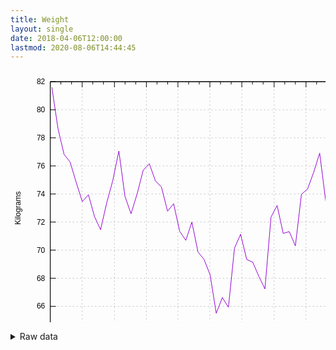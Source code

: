 ```yaml
---
title: Weight
layout: single
date: 2018-04-06T12:00:00
lastmod: 2020-08-06T14:44:45
---
```


<svg width="600" height="480" xmlns="http://www.w3.org/2000/svg"><path fill="none" d="M0 0h600v480H0z"/><path stroke="gray" stroke-dasharray="2,4" class="gridline" d="M63.6 422.4H575" fill="none" color="gray" stroke-width=".5"/><g fill="none" color="#000" stroke="currentColor"><path stroke="#000" d="M63.6 422.4h9m502.4 0h-9"/><text transform="translate(55.3 426.3)" stroke="none" fill="#000" font-family="sans-serif" font-size="12" text-anchor="end"><tspan>64</tspan></text></g><path stroke="gray" stroke-dasharray="2,4" class="gridline" d="M63.6 377.5H575" fill="none" color="gray" stroke-width=".5"/><g fill="none" color="#000" stroke="currentColor"><path stroke="#000" d="M63.6 377.5h9m502.4 0h-9"/><text transform="translate(55.3 381.4)" stroke="none" fill="#000" font-family="sans-serif" font-size="12" text-anchor="end"><tspan>66</tspan></text></g><path stroke="gray" stroke-dasharray="2,4" class="gridline" d="M63.6 332.6H575" fill="none" color="gray" stroke-width=".5"/><g fill="none" color="#000" stroke="currentColor"><path stroke="#000" d="M63.6 332.6h9m502.4 0h-9"/><text transform="translate(55.3 336.5)" stroke="none" fill="#000" font-family="sans-serif" font-size="12" text-anchor="end"><tspan>68</tspan></text></g><path stroke="gray" stroke-dasharray="2,4" class="gridline" d="M63.6 287.6H575" fill="none" color="gray" stroke-width=".5"/><g fill="none" color="#000" stroke="currentColor"><path stroke="#000" d="M63.6 287.6h9m502.4 0h-9"/><text transform="translate(55.3 291.5)" stroke="none" fill="#000" font-family="sans-serif" font-size="12" text-anchor="end"><tspan>70</tspan></text></g><path stroke="gray" stroke-dasharray="2,4" class="gridline" d="M63.6 242.7H575" fill="none" color="gray" stroke-width=".5"/><g fill="none" color="#000" stroke="currentColor"><path stroke="#000" d="M63.6 242.7h9m502.4 0h-9"/><text transform="translate(55.3 246.6)" stroke="none" fill="#000" font-family="sans-serif" font-size="12" text-anchor="end"><tspan>72</tspan></text></g><path stroke="gray" stroke-dasharray="2,4" class="gridline" d="M63.6 197.8H575" fill="none" color="gray" stroke-width=".5"/><g fill="none" color="#000" stroke="currentColor"><path stroke="#000" d="M63.6 197.8h9m502.4 0h-9"/><text transform="translate(55.3 201.7)" stroke="none" fill="#000" font-family="sans-serif" font-size="12" text-anchor="end"><tspan>74</tspan></text></g><path stroke="gray" stroke-dasharray="2,4" class="gridline" d="M63.6 152.9H575" fill="none" color="gray" stroke-width=".5"/><g fill="none" color="#000" stroke="currentColor"><path stroke="#000" d="M63.6 152.9h9m502.4 0h-9"/><text transform="translate(55.3 156.8)" stroke="none" fill="#000" font-family="sans-serif" font-size="12" text-anchor="end"><tspan>76</tspan></text></g><path stroke="gray" stroke-dasharray="2,4" class="gridline" d="M63.6 107.9H575" fill="none" color="gray" stroke-width=".5"/><g fill="none" color="#000" stroke="currentColor"><path stroke="#000" d="M63.6 107.9h9m502.4 0h-9"/><text transform="translate(55.3 111.8)" stroke="none" fill="#000" font-family="sans-serif" font-size="12" text-anchor="end"><tspan>78</tspan></text></g><path stroke="gray" stroke-dasharray="2,4" class="gridline" d="M63.6 63H575" fill="none" color="gray" stroke-width=".5"/><g fill="none" color="#000" stroke="currentColor"><path stroke="#000" d="M63.6 63h9M575 63h-9"/><text transform="translate(55.3 66.9)" stroke="none" fill="#000" font-family="sans-serif" font-size="12" text-anchor="end"><tspan>80</tspan></text></g><path stroke="gray" stroke-dasharray="2,4" class="gridline" d="M63.6 18.1H575" fill="none" color="gray" stroke-width=".5"/><g fill="none" color="#000" stroke="currentColor"><path stroke="#000" d="M63.6 18.1h9m502.4 0h-9"/><text transform="translate(55.3 22)" stroke="none" fill="#000" font-family="sans-serif" font-size="12" text-anchor="end"><tspan>82</tspan></text></g><path stroke="gray" stroke-dasharray="2,4" class="gridline" d="M63.6 422.4V18.1" fill="none" color="gray" stroke-width=".5"/><g fill="none" color="#000" stroke="currentColor"><path stroke="#000" d="M63.6 422.4v-9m0-395.3v9"/><text transform="translate(63.6 444.3)" stroke="none" fill="#000" font-family="sans-serif" font-size="12" text-anchor="middle"><tspan>04 18</tspan></text></g><path stroke="#000" d="M80.6 422.4v-4.5m0-399.8v4.5m17.1 399.8v-4.5m0-399.8v4.5" fill="none" color="#000"/><path stroke="gray" stroke-dasharray="2,4" class="gridline" d="M114.7 422.4V18.1" fill="none" color="gray" stroke-width=".5"/><g fill="none" color="#000" stroke="currentColor"><path stroke="#000" d="M114.7 422.4v-9m0-395.3v9"/><text transform="translate(114.7 444.3)" stroke="none" fill="#000" font-family="sans-serif" font-size="12" text-anchor="middle"><tspan>07 18</tspan></text></g><path stroke="#000" d="M131.7 422.4v-4.5m0-399.8v4.5m17 399.8v-4.5m0-399.8v4.5" fill="none" color="#000"/><path stroke="gray" stroke-dasharray="2,4" class="gridline" d="M166.3 422.4V18.1" fill="none" color="gray" stroke-width=".5"/><g fill="none" color="#000" stroke="currentColor"><path stroke="#000" d="M166.3 422.4v-9m0-395.3v9"/><text transform="translate(166.3 444.3)" stroke="none" fill="#000" font-family="sans-serif" font-size="12" text-anchor="middle"><tspan>10 18</tspan></text></g><path stroke="#000" d="M183.3 422.4v-4.5m0-399.8v4.5m17.1 399.8v-4.5m0-399.8v4.5" fill="none" color="#000"/><path stroke="gray" stroke-dasharray="2,4" class="gridline" d="M217.4 422.4V18.1" fill="none" color="gray" stroke-width=".5"/><g fill="none" color="#000" stroke="currentColor"><path stroke="#000" d="M217.4 422.4v-9m0-395.3v9"/><text transform="translate(217.4 444.3)" stroke="none" fill="#000" font-family="sans-serif" font-size="12" text-anchor="middle"><tspan>01 19</tspan></text></g><path stroke="#000" d="M234.4 422.4v-4.5m0-399.8v4.5m17.1 399.8v-4.5m0-399.8v4.5" fill="none" color="#000"/><path stroke="gray" stroke-dasharray="2,4" class="gridline" d="M267.9 422.4V18.1" fill="none" color="gray" stroke-width=".5"/><g fill="none" color="#000" stroke="currentColor"><path stroke="#000" d="M267.9 422.4v-9m0-395.3v9"/><text transform="translate(267.9 444.3)" stroke="none" fill="#000" font-family="sans-serif" font-size="12" text-anchor="middle"><tspan>04 19</tspan></text></g><path stroke="#000" d="M285 422.4v-4.5m0-399.8v4.5m17 399.8v-4.5m0-399.8v4.5" fill="none" color="#000"/><path stroke="gray" stroke-dasharray="2,4" class="gridline" d="M319 422.4V18.1" fill="none" color="gray" stroke-width=".5"/><g fill="none" color="#000" stroke="currentColor"><path stroke="#000" d="M319 422.4v-9m0-395.3v9"/><text transform="translate(319 444.3)" stroke="none" fill="#000" font-family="sans-serif" font-size="12" text-anchor="middle"><tspan>07 19</tspan></text></g><path stroke="#000" d="M336 422.4v-4.5m0-399.8v4.5m17.1 399.8v-4.5m0-399.8v4.5" fill="none" color="#000"/><path stroke="gray" stroke-dasharray="2,4" class="gridline" d="M370.1 422.4V18.1" fill="none" color="gray" stroke-width=".5"/><g fill="none" color="#000" stroke="currentColor"><path stroke="#000" d="M370.1 422.4v-9m0-395.3v9"/><text transform="translate(370.1 444.3)" stroke="none" fill="#000" font-family="sans-serif" font-size="12" text-anchor="middle"><tspan>10 19</tspan></text></g><path stroke="#000" d="M387.1 422.4v-4.5m0-399.8v4.5m17.1 399.8v-4.5m0-399.8v4.5" fill="none" color="#000"/><path stroke="gray" stroke-dasharray="2,4" class="gridline" d="M421.8 422.4V18.1" fill="none" color="gray" stroke-width=".5"/><g fill="none" color="#000" stroke="currentColor"><path stroke="#000" d="M421.8 422.4v-9m0-395.3v9"/><text transform="translate(421.8 444.3)" stroke="none" fill="#000" font-family="sans-serif" font-size="12" text-anchor="middle"><tspan>01 20</tspan></text></g><path stroke="#000" d="M438.8 422.4v-4.5m0-399.8v4.5m17 399.8v-4.5m0-399.8v4.5" fill="none" color="#000"/><path stroke="gray" stroke-dasharray="2,4" class="gridline" d="M472.8 422.4V18.1" fill="none" color="gray" stroke-width=".5"/><g fill="none" color="#000" stroke="currentColor"><path stroke="#000" d="M472.8 422.4v-9m0-395.3v9"/><text transform="translate(472.8 444.3)" stroke="none" fill="#000" font-family="sans-serif" font-size="12" text-anchor="middle"><tspan>04 20</tspan></text></g><path stroke="#000" d="M489.8 422.4v-4.5m0-399.8v4.5m17.1 399.8v-4.5m0-399.8v4.5" fill="none" color="#000"/><path stroke="gray" stroke-dasharray="2,4" class="gridline" d="M523.4 422.4V18.1" fill="none" color="gray" stroke-width=".5"/><g fill="none" color="#000" stroke="currentColor"><path stroke="#000" d="M523.4 422.4v-9m0-395.3v9"/><text transform="translate(523.4 444.3)" stroke="none" fill="#000" font-family="sans-serif" font-size="12" text-anchor="middle"><tspan>07 20</tspan></text></g><path stroke="#000" d="M540.4 422.4v-4.5m0-399.8v4.5m17 399.8v-4.5m0-399.8v4.5" fill="none" color="#000"/><path stroke="gray" stroke-dasharray="2,4" class="gridline" d="M575 422.4V18.1" fill="none" color="gray" stroke-width=".5"/><g fill="none" color="#000" stroke="currentColor"><path stroke="#000" d="M575 422.4v-9m0-395.3v9"/><text transform="translate(575 444.3)" stroke="none" fill="#000" font-family="sans-serif" font-size="12" text-anchor="middle"><tspan>10 20</tspan></text></g><path stroke="#000" d="M63.6 18.1v404.3H575V18.1H63.6z" fill="none" color="#000"/><text transform="rotate(-90 118.3 102)" font-family="sans-serif" font-size="12" text-anchor="middle" color="#000"><tspan>Kilograms</tspan></text><text transform="translate(319.3 471.3)" font-family="sans-serif" font-size="12" text-anchor="middle" color="#000"><tspan>Date</tspan></text><path stroke="#9400D3" d="M66.2 27.1L76 93.3l9.7 41.1 9.7 12.3 9.8 32.8 9.7 30.5 9.8-11 9.7 34.9 9.7 21 9.8-42.7 9.7-35.7 9.8-47.5 9.7 72.3 9.7 28.1 9.8-31.7 9.7-38 9.8-10.4 9.7 27.4 9.7 9.9 9.8 38.8 9.7-12.1 9.7 44.2 9.8 14.5 9.7-29.3 9.8 47.8 9.7 12 9.7 24.7 9.8 61.5 9.7-25.2 9.8 15.5 9.7-94.6 9.7-22.2 9.8 40.2 9.7 4.6 9.7 22.4 9.8 20.3 9.7-114.9 9.8-18.6 9.7 44.6 9.7-2.8 9.8 22.8 9.7-82.5 9.8-8.5 9.7-26.5 9.7-30.9 9.8 78 9.7 15.2 9.7 38.1 9.8 23.3 9.7 23.1" fill="none" color="#000"/><path stroke="#000" d="M63.6 18.1v404.3H575V18.1H63.6z" fill="none" color="#000"/></svg>

<details><summary>Raw data</summary>
<pre>
2018-04-06,81.6
2018-04-07,80.5
2018-04-08,80.4
2018-04-09,80.5
2018-04-10,80.0
2018-04-11,78.7
2018-04-12,78.9
2018-04-13,79.5
2018-04-14,79.1
2018-04-15,79.5
2018-04-16,79.6
2018-04-17,79.1
2018-04-18,78.4
2018-04-19,79.9
2018-04-20,79.0
2018-04-21,78.4
2018-04-22,79.3
2018-04-23,79.3
2018-04-24,77.9
2018-04-25,78.7
2018-04-26,78.6
2018-04-27,78.4
2018-04-28,78.4
2018-04-29,78.3
2018-04-30,77.8
2018-05-01,77.3
2018-05-02,77.5
2018-05-03,77.6
2018-05-04,77.7
2018-05-05,76.7
2018-05-06,77.3
2018-05-07,77.4
2018-05-08,77.1
2018-05-09,76.5
2018-05-10,77.0
2018-05-11,76.8
2018-05-12,77.1
2018-05-13,76.8
2018-05-14,76.9
2018-05-15,76.3
2018-05-16,76.4
2018-05-17,76.3
2018-05-18,76.4
2018-05-19,75.8
2018-05-20,75.5
2018-05-21,76.5
2018-05-22,77.0
2018-05-23,76.0
2018-05-24,75.4
2018-05-25,75.3
2018-05-26,75.5
2018-05-27,75.8
2018-05-28,76.1
2018-05-29,76.6
2018-05-30,75.3
2018-05-31,75.3
2018-06-01,75.7
2018-06-02,75.5
2018-06-03,76.1
2018-06-04,76.3
2018-06-05,75.9
2018-06-06,75.8
2018-06-07,76.3
2018-06-08,75.6
2018-06-09,75.1
2018-06-10,75.4
2018-06-11,75.2
2018-06-12,75.2
2018-06-13,75.7
2018-06-14,74.8
2018-06-15,74.9
2018-06-16,74.7
2018-06-17,74.8
2018-06-18,74.5
2018-06-19,75.1
2018-06-20,74.7
2018-06-21,74.5
2018-06-22,74.5
2018-06-23,74.1
2018-06-24,74.7
2018-06-25,75.0
2018-06-26,73.7
2018-06-27,74.1
2018-06-28,73.7
2018-06-29,73.4
2018-06-30,74.5
2018-07-01,74.2
2018-07-02,73.5
2018-07-03,72.6
2018-07-04,73.2
2018-07-05,72.9
2018-07-06,73.0
2018-07-07,72.5
2018-07-08,74.8
2018-07-09,73.9
2018-07-10,73.3
2018-07-11,73.0
2018-07-12,73.1
2018-07-13,72.5
2018-07-14,72.7
2018-07-15,73.4
2018-07-16,72.3
2018-07-17,73.7
2018-07-18,72.7
2018-07-19,73.9
2018-07-20,73.5
2018-07-21,72.8
2018-07-22,72.4
2018-07-23,72.5
2018-07-24,72.3
2018-07-25,72.7
2018-07-26,72.8
2018-07-27,72.8
2018-07-28,73.0
2018-07-29,73.4
2018-07-30,73.3
2018-07-31,72.3
2018-08-01,72.4
2018-08-02,72.5
2018-08-03,72.5
2018-08-04,72.2
2018-08-05,72.8
2018-08-06,72.3
2018-08-07,72.1
2018-08-08,72.2
2018-08-09,72.1
2018-08-10,71.6
2018-08-11,72.7
2018-08-12,72.6
2018-08-13,71.8
2018-08-14,72.2
2018-08-15,71.7
2018-08-16,71.7
2018-08-17,72.0
2018-08-18,71.7
2018-08-19,72.2
2018-08-20,72.3
2018-08-21,71.8
2018-08-22,71.7
2018-08-23,71.4
2018-08-24,71.8
2018-08-25,72.1
2018-08-26,72.7
2018-08-27,71.9
2018-08-28,72.2
2018-08-29,71.6
2018-08-30,71.7
2018-08-31,71.6
2018-09-01,72.1
2018-09-02,72.3
2018-09-03,71.8
2018-09-04,71.4
2018-09-05,72.0
2018-09-06,72.4
2018-09-07,71.9
2018-09-08,72.7
2018-09-09,72.8
2018-09-10,73.3
2018-09-11,71.4
2018-09-12,72.1
2018-09-13,72.5
2018-09-14,71.8
2018-09-15,71.7
2018-09-16,71.2
2018-09-17,71.8
2018-09-18,71.6
2018-09-20,71.2
2018-09-20,71.4
2018-09-21,71.0
2018-09-29,74.6
2018-09-30,74.1
2018-10-01,75.1
2018-10-02,73.9
2018-10-03,73.4
2018-10-05,74.5
2018-10-05,75.2
2018-10-06,73.9
2018-10-07,75.6
2018-10-08,75.8
2018-10-09,75.0
2018-10-10,76.1
2018-10-11,76.7
2018-10-12,75.5
2018-10-13,76.5
2018-10-14,76.9
2018-10-15,76.8
2018-10-16,75.1
2018-10-17,76.2
2018-10-18,75.0
2018-10-19,75.0
2018-10-20,74.1
2018-10-21,74.4
2018-10-22,74.8
2018-10-23,74.1
2018-10-24,73.8
2018-10-25,73.6
2018-10-26,73.7
2018-10-27,73.7
2018-10-28,73.5
2018-10-29,73.8
2018-10-30,73.3
2018-10-31,74.0
2018-11-01,73.8
2018-11-02,73.5
2018-11-03,73.4
2018-11-04,74.0
2018-11-05,74.7
2018-11-06,73.9
2018-11-07,73.9
2018-11-08,74.2
2018-11-09,73.7
2018-11-10,73.0
2018-11-11,73.3
2018-11-12,73.9
2018-11-13,73.4
2018-11-15,73.1
2018-11-16,73.5
2018-11-17,72.4
2018-11-18,72.5
2018-11-19,72.7
2018-11-20,72.8
2018-11-21,72.9
2018-11-22,72.7
2018-11-23,72.2
2018-11-24,71.7
2018-11-25,72.0
2018-11-26,72.9
2018-11-27,71.9
2018-11-28,72.0
2018-11-29,72.0
2018-11-30,71.3
2018-12-01,71.5
2018-12-02,72.4
2018-12-03,73.6
2018-12-04,74.1
2018-12-05,74.3
2018-12-06,74.0
2018-12-07,74.7
2018-12-08,74.5
2018-12-09,75.0
2018-12-10,75.6
2018-12-11,76.0
2018-12-12,75.4
2018-12-13,75.3
2018-12-14,74.9
2018-12-15,75.6
2018-12-16,76.2
2018-12-17,77.7
2018-12-18,75.6
2018-12-19,75.8
2018-12-20,76.6
2018-12-21,76.5
2018-12-22,76.6
2018-12-23,75.9
2018-12-24,75.0
2018-12-25,78.0
2018-12-26,78.2
2018-12-27,78.4
2018-12-28,77.6
2018-12-29,78.2
2018-12-30,78.5
2018-12-31,79.4
2019-01-01,80.3
2019-01-02,79.7
2019-01-03,77.7
2019-01-04,77.4
2019-01-05,77.1
2019-01-06,77.0
2019-01-07,76.5
2019-01-08,76.7
2019-01-09,76.2
2019-01-10,76.2
2019-01-11,75.9
2019-01-12,75.4
2019-01-13,75.7
2019-01-14,75.9
2019-01-15,74.6
2019-01-16,74.7
2019-01-17,74.5
2019-01-18,74.7
2019-01-19,74.3
2019-01-20,74.9
2019-01-21,75.5
2019-01-22,74.2
2019-01-23,75.1
2019-01-24,74.6
2019-01-25,74.3
2019-01-26,74.6
2019-01-27,75.0
2019-01-28,76.0
2019-01-29,74.8
2019-01-30,75.5
2019-01-31,75.5
2019-02-01,75.5
2019-02-02,74.8
2019-02-03,75.1
2019-02-04,75.5
2019-02-05,74.6
2019-02-06,74.5
2019-02-07,74.6
2019-02-08,74.5
2019-02-09,74.2
2019-02-10,74.9
2019-02-11,74.8
2019-02-12,74.5
2019-02-13,74.5
2019-02-14,74.5
2019-02-15,74.8
2019-02-16,75.1
2019-02-17,74.0
2019-02-18,74.8
2019-02-19,74.1
2019-02-20,74.4
2019-02-21,73.8
2019-02-22,73.2
2019-02-23,73.4
2019-02-24,73.7
2019-02-25,74.2
2019-02-26,74.2
2019-02-27,73.7
2019-02-28,73.7
2019-03-01,74.0
2019-03-02,73.0
2019-03-03,73.0
2019-03-04,74.5
2019-03-05,73.7
2019-03-06,74.7
2019-03-07,73.3
2019-03-08,73.5
2019-03-09,72.1
2019-03-10,73.3
2019-03-11,73.6
2019-03-12,72.3
2019-03-13,72.9
2019-03-14,73.1
2019-03-15,72.8
2019-03-16,73.5
2019-03-17,73.2
2019-03-18,73.6
2019-03-19,73.1
2019-03-20,73.4
2019-03-21,72.5
2019-03-22,72.7
2019-03-24,72.0
2019-03-25,72.1
2019-03-25,72.9
2019-03-26,71.4
2019-03-27,72.1
2019-03-29,71.6
2019-03-29,71.8
2019-03-30,71.4
2019-03-31,72.0
2019-04-01,72.4
2019-04-03,71.8
2019-04-03,71.9
2019-04-04,71.6
2019-04-05,71.6
2019-04-06,71.5
2019-04-07,71.3
2019-04-08,71.7
2019-04-09,71.8
2019-04-10,70.9
2019-04-11,71.6
2019-04-12,71.3
2019-04-13,71.2
2019-04-14,70.3
2019-04-15,70.9
2019-04-16,70.8
2019-04-17,71.4
2019-04-18,70.2
2019-04-19,70.7
2019-04-20,70.1
2019-04-21,71.1
2019-04-22,71.4
2019-04-23,70.6
2019-04-24,70.7
2019-04-25,70.6
2019-04-26,70.1
2019-04-27,70.6
2019-04-28,70.8
2019-04-29,71.3
2019-04-30,70.7
2019-05-01,70.8
2019-05-02,70.9
2019-05-03,70.4
2019-05-04,70.8
2019-05-05,70.9
2019-05-06,71.1
2019-05-07,71.1
2019-05-08,70.5
2019-05-09,70.6
2019-05-10,70.8
2019-05-13,72.5
2019-05-14,71.7
2019-05-15,72.2
2019-05-16,70.9
2019-05-17,70.2
2019-05-18,70.2
2019-05-19,71.8
2019-05-20,71.5
2019-05-21,70.6
2019-05-22,69.9
2019-05-23,70.0
2019-05-24,70.3
2019-05-25,69.9
2019-05-26,70.4
2019-05-27,70.0
2019-05-28,70.6
2019-05-29,69.7
2019-05-30,69.9
2019-06-02,71.6
2019-06-03,73.2
2019-06-04,72.4
2019-06-05,71.9
2019-06-06,70.9
2019-06-07,69.6
2019-06-08,69.9
2019-06-09,69.3
2019-06-10,70.0
2019-06-11,69.8
2019-06-12,69.9
2019-06-13,69.6
2019-06-14,69.8
2019-06-15,69.5
2019-06-16,68.9
2019-06-17,69.5
2019-06-18,69.3
2019-06-19,69.2
2019-06-20,69.6
2019-06-21,69.0
2019-06-22,68.9
2019-06-23,69.4
2019-06-23,70.0
2019-06-24,69.5
2019-06-25,68.7
2019-06-26,69.9
2019-06-27,69.0
2019-06-28,69.0
2019-06-29,67.6
2019-07-01,68.6
2019-07-02,68.7
2019-07-03,68.0
2019-07-04,68.2
2019-07-05,68.5
2019-07-06,67.8
2019-07-07,67.5
2019-07-08,68.1
2019-07-09,67.7
2019-07-10,67.9
2019-07-11,67.7
2019-07-12,67.4
2019-07-13,66.6
2019-07-14,67.5
2019-07-15,68.5
2019-07-16,67.3
2019-07-17,67.0
2019-07-18,67.3
2019-07-19,67.5
2019-07-20,65.5
2019-07-21,67.4
2019-07-22,66.9
2019-07-23,66.4
2019-07-24,66.9
2019-07-25,66.6
2019-07-26,66.8
2019-07-27,67.3
2019-07-28,66.1
2019-07-29,66.4
2019-07-30,66.6
2019-07-31,66.9
2019-08-01,66.4
2019-08-02,67.4
2019-08-03,66.6
2019-08-04,67.8
2019-08-05,67.3
2019-08-06,66.5
2019-08-07,66.8
2019-08-08,66.2
2019-08-09,66.4
2019-08-12,66.4
2019-08-13,67.2
2019-08-14,66.4
2019-08-15,66.0
2019-08-16,65.8
2019-08-17,65.8
2019-08-18,65.1
2019-08-19,66.4
2019-08-20,66.3
2019-08-21,65.9
2019-08-22,65.8
2019-08-23,66.1
2019-08-24,66.0
2019-08-25,67.0
2019-08-26,66.4
2019-08-27,66.4
2019-08-28,66.1
2019-08-29,65.9
2019-09-07,69.8
2019-09-08,71.1
2019-09-09,71.1
2019-09-10,70.4
2019-09-11,69.4
2019-09-12,69.2
2019-09-13,69.4
2019-09-14,69.0
2019-09-16,69.3
2019-09-17,68.3
2019-09-18,68.4
2019-09-19,68.4
2019-09-20,68.4
2019-09-30,74.0
2019-10-01,74.8
2019-10-02,72.8
2019-10-03,71.6
2019-10-04,70.7
2019-10-05,71.2
2019-10-06,70.0
2019-10-07,71.2
2019-10-08,70.5
2019-10-09,70.4
2019-10-10,69.9
2019-10-11,70.2
2019-10-12,70.3
2019-10-13,69.6
2019-10-14,70.4
2019-10-15,69.4
2019-10-16,69.1
2019-10-17,69.6
2019-10-18,70.9
2019-10-19,69.1
2019-10-20,69.4
2019-10-21,69.5
2019-10-22,69.4
2019-10-23,69.6
2019-10-24,69.5
2019-10-25,70.6
2019-10-26,70.5
2019-10-27,69.0
2019-10-28,69.3
2019-10-30,69.2
2019-10-30,70.0
2019-10-31,68.8
2019-11-01,69.5
2019-11-02,68.6
2019-11-03,69.1
2019-11-04,69.5
2019-11-05,69.6
2019-11-06,69.6
2019-11-07,69.2
2019-11-08,69.6
2019-11-09,68.7
2019-11-10,68.7
2019-11-11,69.6
2019-11-12,69.1
2019-11-13,69.1
2019-11-14,68.5
2019-11-15,68.9
2019-11-16,70.0
2019-11-17,67.4
2019-11-18,68.3
2019-11-19,68.0
2019-11-20,66.9
2019-11-21,67.1
2019-11-22,66.9
2019-11-23,67.1
2019-11-24,67.2
2019-11-25,67.6
2019-11-26,68.3
2019-11-27,67.7
2019-11-28,67.9
2019-11-29,67.2
2019-11-30,66.9
2019-12-01,67.1
2019-12-02,68.0
2019-12-03,66.5
2019-12-04,68.5
2019-12-05,68.4
2019-12-06,68.0
2019-12-07,68.1
2019-12-08,78.3
2019-12-09,70.0
2019-12-10,70.5
2019-12-11,69.8
2019-12-12,70.3
2019-12-13,71.0
2019-12-14,72.0
2019-12-15,72.2
2019-12-16,73.0
2019-12-17,72.5
2019-12-18,72.8
2019-12-19,72.9
2019-12-20,73.6
2019-12-21,72.5
2019-12-22,72.2
2019-12-23,73.8
2019-12-24,71.8
2019-12-25,73.1
2019-12-26,74.1
2019-12-27,73.8
2019-12-28,73.8
2019-12-29,74.2
2019-12-30,76.0
2019-12-31,76.6
2020-01-01,77.8
2020-01-02,74.9
2020-01-03,74.7
2020-01-04,73.5
2020-01-05,73.6
2020-01-06,73.2
2020-01-07,72.8
2020-01-08,72.6
2020-01-09,72.7
2020-01-10,73.3
2020-01-11,71.5
2020-01-12,72.2
2020-01-13,72.2
2020-01-14,71.7
2020-01-15,71.7
2020-01-16,71.2
2020-01-17,71.9
2020-01-18,70.8
2020-01-19,71.7
2020-01-20,72.5
2020-01-21,72.0
2020-01-22,71.9
2020-01-23,71.8
2020-01-24,71.8
2020-01-25,71.6
2020-01-26,71.1
2020-01-27,71.4
2020-01-28,70.8
2020-01-29,70.3
2020-01-30,70.6
2020-01-31,70.4
2020-02-01,70.7
2020-02-02,70.4
2020-02-03,71.1
2020-02-04,70.8
2020-02-05,71.0
2020-02-06,71.5
2020-02-07,71.0
2020-02-08,70.8
2020-02-09,70.5
2020-02-10,70.9
2020-02-11,70.9
2020-02-12,70.3
2020-02-13,70.6
2020-02-14,71.3
2020-02-15,70.1
2020-02-16,70.1
2020-02-17,70.2
2020-02-18,70.2
2020-02-19,70.1
2020-02-20,70.0
2020-02-21,69.8
2020-02-22,69.0
2020-02-23,70.4
2020-02-24,71.2
2020-02-25,70.1
2020-02-26,70.4
2020-02-27,70.1
2020-02-28,70.3
2020-02-29,70.1
2020-03-01,69.5
2020-03-02,70.2
2020-03-03,70.3
2020-03-04,70.5
2020-03-05,70.7
2020-03-06,72.0
2020-03-10,76.0
2020-03-11,76.1
2020-03-12,74.6
2020-03-13,73.8
2020-03-14,73.6
2020-03-15,73.9
2020-03-16,73.4
2020-03-17,73.1
2020-03-18,73.5
2020-03-19,74.3
2020-03-20,73.7
2020-03-21,73.0
2020-03-22,74.1
2020-03-23,74.3
2020-03-24,74.8
2020-03-25,74.2
2020-03-26,73.9
2020-03-27,73.8
2020-03-28,74.1
2020-03-29,74.8
2020-03-30,74.6
2020-03-31,74.2
2020-04-01,74.4
2020-04-02,74.2
2020-04-03,75.6
2020-04-04,73.9
2020-04-05,73.7
2020-04-06,74.3
2020-04-07,74.8
2020-04-08,75.6
2020-04-09,74.4
2020-04-10,74.5
2020-04-11,74.5
2020-04-12,74.9
2020-04-13,75.0
2020-04-14,74.7
2020-04-15,74.9
2020-04-16,74.6
2020-04-17,75.3
2020-04-18,74.3
2020-04-19,75.1
2020-04-20,74.8
2020-04-21,73.9
2020-04-22,74.7
2020-04-23,75.2
2020-04-24,75.7
2020-04-25,75.4
2020-04-26,75.5
2020-04-27,75.5
2020-04-28,75.3
2020-04-29,75.5
2020-04-30,77.5
2020-05-01,76.0
2020-05-02,75.5
2020-05-03,76.2
2020-05-04,76.2
2020-05-05,76.0
2020-05-06,75.6
2020-05-07,76.4
2020-05-08,76.6
2020-05-09,76.1
2020-05-10,76.8
2020-05-11,76.9
2020-05-12,76.4
2020-05-13,76.0
2020-05-14,76.2
2020-05-15,76.4
2020-05-16,75.8
2020-05-17,75.6
2020-05-18,76.0
2020-05-19,77.4
2020-05-20,76.6
2020-05-21,76.5
2020-05-22,75.0
2020-05-23,75.1
2020-05-24,73.7
2020-05-25,73.8
2020-05-26,73.1
2020-05-27,73.7
2020-05-28,73.7
2020-05-29,72.9
2020-05-30,72.6
2020-05-31,73.2
2020-06-01,72.9
2020-06-02,72.1
2020-06-03,72.9
2020-06-04,72.9
2020-06-05,73.3
2020-06-06,72.7
2020-06-07,73.1
2020-06-08,73.7
2020-06-09,74.1
2020-06-10,72.8
2020-06-11,73.1
2020-06-12,72.7
2020-06-13,72.8
2020-06-14,72.4
2020-06-15,72.9
2020-06-16,73.0
2020-06-17,72.3
2020-06-18,71.8
2020-06-19,72.0
2020-06-20,71.3
2020-06-21,71.6
2020-06-22,71.5
2020-06-23,71.7
2020-06-24,70.7
2020-06-25,70.9
2020-06-26,70.7
2020-06-27,70.8
2020-06-28,70.8
2020-06-29,71.4
2020-06-30,70.8
2020-07-01,71.1
2020-07-02,71.2
2020-07-03,70.3
2020-07-04,70.3
2020-07-05,70.6
2020-07-06,71.0
2020-07-07,69.9
2020-07-08,71.3
2020-07-09,70.8
2020-07-10,71.6
2020-07-11,70.5
2020-07-12,71.2
2020-07-13,69.9
2020-07-14,69.8
2020-07-15,69.5
2020-07-16,70.0
2020-07-17,69.5
2020-07-18,69.4
2020-07-19,69.8
2020-07-20,70.0
2020-07-21,69.4
2020-07-22,69.6
2020-07-23,69.2
2020-07-24,69.7
2020-07-25,70.1
2020-07-26,70.4
2020-07-27,70.2
2020-07-28,69.6
2020-07-29,69.2
2020-07-30,69.5
2020-07-31,69.5
2020-08-01,69.4
2020-08-02,69.6
2020-08-03,69.4
2020-08-04,69.2
2020-08-05,69.3
2020-08-06,69.0
</pre></details>